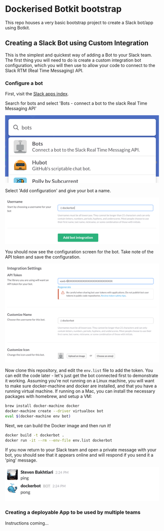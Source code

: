 # Dockerised Botkit bootstrap
This repo houses a very basic bootstrap project to create a Slack bot/app using Botkit.

## Creating a Slack Bot using Custom Integration
This is the simplest and quickest way of adding a Bot to your Slack team. The first thing you will need to do is create a custom integration bot configuration, which you will then use to allow your code to connect to the Slack RTM (Real Time Messaging) API. 

### Configure a bot
First, visit the [Slack apps index](https://innovation-dwp.slack.com/apps).

Search for bots and select 'Bots - connect a bot to the slack Real Time Messaging API'

![screenshot1](docs/1.png)

Select 'Add configuration' and give your bot a name.

![screenshot2](docs/2.png)

You should now see the configuration screen for the bot. Take note of the API token and save the configuration.

![screenshot3](docs/3.png)

Now clone this repository, and edit the `env.list` file to add the token. You can edit the code later - let's just get the bot connected first to demonstrate it working. Assuming you're not running on a Linux machine, you will want to make sure docker-machine and docker are installed, and that you have a running virtual machine. If running on a Mac, you can install the necessary packages with homebrew, and setup a VM:

```bash
brew install docker-machine docker
docker-machine create --driver virtualbox bot
eval $(docker-machine env bot)
```

Next, we can build the Docker image and then run it!

```bash
docker build -t dockerbot .
docker run -it --rm --env-file env.list dockerbot
```

If you now return to your Slack team and open a private message with your bot, you should see that it appears online and will respond if you send it a 'ping' message.

![screenshot4](docs/4.png)

### Creating a deployable App to be used by multiple teams

Instructions coming...
